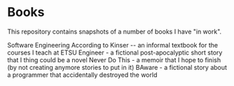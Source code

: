 # Books
This repository contains snapshots of a number of books I have "in work". 

Software Engineering According to Kinser -- an informal textbook for the courses I teach at ETSU
Engineer - a fictional post-apocalyptic short story that I thing could be a novel
Never Do This - a memoir that I hope to finish (by not creating anymore stories to put in it)
BAware - a fictional story about a programmer that accidentally destroyed the world
